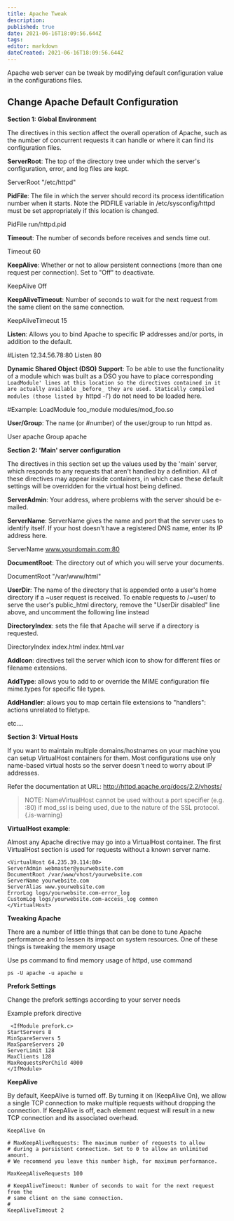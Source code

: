 ```yaml
---
title: Apache Tweak
description: 
published: true
date: 2021-06-16T18:09:56.644Z
tags: 
editor: markdown
dateCreated: 2021-06-16T18:09:56.644Z
---
```


Apache web server can be tweak by modifying default configuration value in the configurations files.

## Change Apache Default Configuration

**Section 1: Global Environment**

The directives in this section affect the overall operation of Apache, such as the number of concurrent requests it can handle or where it can find its configuration files.

**ServerRoot**: The top of the directory tree under which the server's configuration, error, and log files are kept.

ServerRoot "/etc/httpd"

**PidFile**: The file in which the server should record its process identification number when it starts. Note the PIDFILE variable in /etc/sysconfig/httpd must be set appropriately if this location is changed.

PidFile run/httpd.pid

**Timeout**: The number of seconds before receives and sends time out.

Timeout 60

**KeepAlive**: Whether or not to allow persistent connections (more than one request per connection). Set to "Off" to deactivate.

KeepAlive Off

**KeepAliveTimeout**: Number of seconds to wait for the next request from the same client on the same connection.

KeepAliveTimeout 15

**Listen**: Allows you to bind Apache to specific IP addresses and/or ports, in addition to the default.

#Listen 12.34.56.78:80
Listen 80

**Dynamic Shared Object (DSO) Support**: To be able to use the functionality of a module which was built as a DSO you have to place corresponding `LoadModule' lines at this location so the directives contained in it are actually available _before_ they are used. Statically compiled modules (those listed by `httpd -l') do not need to be loaded here.

#Example:
LoadModule foo_module modules/mod_foo.so

**User/Group**: The name (or #number) of the user/group to run httpd as.

User apache
Group apache

**Section 2: 'Main' server configuration**

The directives in this section set up the values used by the 'main' server, which responds to any requests that aren't handled by a <VirtualHost> definition.
All of these directives may appear inside <VirtualHost> containers, in which case these default settings will be overridden for the virtual host being defined.
  
**ServerAdmin**: Your address, where problems with the server should be e-mailed.

**ServerName**: ServerName gives the name and port that the server uses to identify itself. If your host doesn't have a registered DNS name, enter its IP address here.

ServerName www.yourdomain.com:80
  
**DocumentRoot**: The directory out of which you will serve your documents.

DocumentRoot "/var/www/html"
  
**UserDir**: The name of the directory that is appended onto a user's home directory if a ~user request is received. To enable requests to /~user/ to serve the user's public_html directory, remove the "UserDir disabled" line above, and uncomment the following line instead

**DirectoryIndex**: sets the file that Apache will serve if a directory is requested.

DirectoryIndex index.html index.html.var
  
**AddIcon**: directives tell the server which icon to show for different files or filename extensions.

**AddType**: allows you to add to or override the MIME configuration file mime.types for specific file types.

**AddHandler**: allows you to map certain file extensions to "handlers": actions unrelated to filetype.

etc....  

**Section 3: Virtual Hosts**  
  
 If you want to maintain multiple domains/hostnames on your machine you can setup VirtualHost containers for them. Most configurations use only name-based virtual hosts so the server doesn't need to worry about IP addresses.

Refer the documentation at URL: http://httpd.apache.org/docs/2.2/vhosts/
  
> NOTE: NameVirtualHost cannot be used without a port specifier (e.g. :80) if mod_ssl is being used, due to the nature of the SSL protocol.  
{.is-warning}

 
**VirtualHost example**:  
  
Almost any Apache directive may go into a VirtualHost container. The first VirtualHost section is used for requests without a known server name.
  
```
<VirtualHost 64.235.39.114:80>
ServerAdmin webmaster@yourwebsite.com
DocumentRoot /var/www/vhost/yourwebsite.com
ServerName yourwebsite.com
ServerAlias www.yourwebsite.com
ErrorLog logs/yourwebsite.com-error_log
CustomLog logs/yourwebsite.com-access_log common
</VirtualHost>
```

**Tweaking Apache**
  
There are a number of little things that can be done to tune Apache performance and to lessen its impact on system resources. One of these things is tweaking the memory usage

Use  ps command to find memory usage of httpd, use command
  
```
ps -U apache -u apache u
```  
  
**Prefork Settings**  
  
Change the prefork settings according to your server needs

Example prefork directive
  
```
 <IfModule prefork.c>
StartServers 8
MinSpareServers 5
MaxSpareServers 20
ServerLimit 128
MaxClients 128
MaxRequestsPerChild 4000
</IfModule>
```

**KeepAlive**
  
By default, KeepAlive is turned off. By turning it on (KeepAlive On), we allow a single TCP connection to make multiple requests without dropping the connection. If KeepAlive is off, each element request will result in a new TCP connection and its associated overhead.
  
```
KeepAlive On

# MaxKeepAliveRequests: The maximum number of requests to allow
# during a persistent connection. Set to 0 to allow an unlimited amount.
# We recommend you leave this number high, for maximum performance.

MaxKeepAliveRequests 100

# KeepAliveTimeout: Number of seconds to wait for the next request from the
# same client on the same connection.
#
KeepAliveTimeout 2  
```  
  
